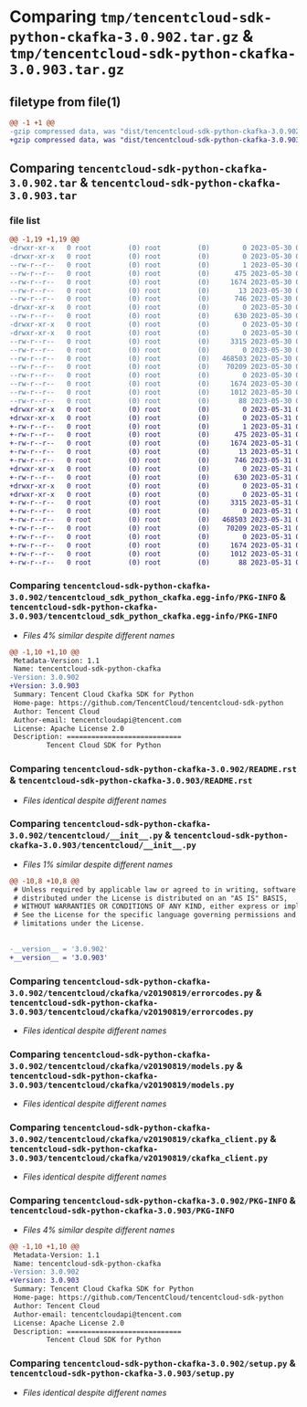 # Comparing `tmp/tencentcloud-sdk-python-ckafka-3.0.902.tar.gz` & `tmp/tencentcloud-sdk-python-ckafka-3.0.903.tar.gz`

## filetype from file(1)

```diff
@@ -1 +1 @@
-gzip compressed data, was "dist/tencentcloud-sdk-python-ckafka-3.0.902.tar", last modified: Tue May 30 00:18:59 2023, max compression
+gzip compressed data, was "dist/tencentcloud-sdk-python-ckafka-3.0.903.tar", last modified: Wed May 31 02:07:08 2023, max compression
```

## Comparing `tencentcloud-sdk-python-ckafka-3.0.902.tar` & `tencentcloud-sdk-python-ckafka-3.0.903.tar`

### file list

```diff
@@ -1,19 +1,19 @@
-drwxr-xr-x   0 root         (0) root         (0)        0 2023-05-30 00:18:59.000000 tencentcloud-sdk-python-ckafka-3.0.902/
-drwxr-xr-x   0 root         (0) root         (0)        0 2023-05-30 00:18:59.000000 tencentcloud-sdk-python-ckafka-3.0.902/tencentcloud_sdk_python_ckafka.egg-info/
--rw-r--r--   0 root         (0) root         (0)        1 2023-05-30 00:18:59.000000 tencentcloud-sdk-python-ckafka-3.0.902/tencentcloud_sdk_python_ckafka.egg-info/dependency_links.txt
--rw-r--r--   0 root         (0) root         (0)      475 2023-05-30 00:18:59.000000 tencentcloud-sdk-python-ckafka-3.0.902/tencentcloud_sdk_python_ckafka.egg-info/SOURCES.txt
--rw-r--r--   0 root         (0) root         (0)     1674 2023-05-30 00:18:59.000000 tencentcloud-sdk-python-ckafka-3.0.902/tencentcloud_sdk_python_ckafka.egg-info/PKG-INFO
--rw-r--r--   0 root         (0) root         (0)       13 2023-05-30 00:18:59.000000 tencentcloud-sdk-python-ckafka-3.0.902/tencentcloud_sdk_python_ckafka.egg-info/top_level.txt
--rw-r--r--   0 root         (0) root         (0)      746 2023-05-30 00:18:59.000000 tencentcloud-sdk-python-ckafka-3.0.902/README.rst
-drwxr-xr-x   0 root         (0) root         (0)        0 2023-05-30 00:18:59.000000 tencentcloud-sdk-python-ckafka-3.0.902/tencentcloud/
--rw-r--r--   0 root         (0) root         (0)      630 2023-05-30 00:18:59.000000 tencentcloud-sdk-python-ckafka-3.0.902/tencentcloud/__init__.py
-drwxr-xr-x   0 root         (0) root         (0)        0 2023-05-30 00:18:59.000000 tencentcloud-sdk-python-ckafka-3.0.902/tencentcloud/ckafka/
-drwxr-xr-x   0 root         (0) root         (0)        0 2023-05-30 00:18:59.000000 tencentcloud-sdk-python-ckafka-3.0.902/tencentcloud/ckafka/v20190819/
--rw-r--r--   0 root         (0) root         (0)     3315 2023-05-30 00:18:59.000000 tencentcloud-sdk-python-ckafka-3.0.902/tencentcloud/ckafka/v20190819/errorcodes.py
--rw-r--r--   0 root         (0) root         (0)        0 2023-05-30 00:18:59.000000 tencentcloud-sdk-python-ckafka-3.0.902/tencentcloud/ckafka/v20190819/__init__.py
--rw-r--r--   0 root         (0) root         (0)   468503 2023-05-30 00:18:59.000000 tencentcloud-sdk-python-ckafka-3.0.902/tencentcloud/ckafka/v20190819/models.py
--rw-r--r--   0 root         (0) root         (0)    70209 2023-05-30 00:18:59.000000 tencentcloud-sdk-python-ckafka-3.0.902/tencentcloud/ckafka/v20190819/ckafka_client.py
--rw-r--r--   0 root         (0) root         (0)        0 2023-05-30 00:18:59.000000 tencentcloud-sdk-python-ckafka-3.0.902/tencentcloud/ckafka/__init__.py
--rw-r--r--   0 root         (0) root         (0)     1674 2023-05-30 00:18:59.000000 tencentcloud-sdk-python-ckafka-3.0.902/PKG-INFO
--rw-r--r--   0 root         (0) root         (0)     1012 2023-05-30 00:18:59.000000 tencentcloud-sdk-python-ckafka-3.0.902/setup.py
--rw-r--r--   0 root         (0) root         (0)       88 2023-05-30 00:18:59.000000 tencentcloud-sdk-python-ckafka-3.0.902/setup.cfg
+drwxr-xr-x   0 root         (0) root         (0)        0 2023-05-31 02:07:08.000000 tencentcloud-sdk-python-ckafka-3.0.903/
+drwxr-xr-x   0 root         (0) root         (0)        0 2023-05-31 02:07:08.000000 tencentcloud-sdk-python-ckafka-3.0.903/tencentcloud_sdk_python_ckafka.egg-info/
+-rw-r--r--   0 root         (0) root         (0)        1 2023-05-31 02:07:08.000000 tencentcloud-sdk-python-ckafka-3.0.903/tencentcloud_sdk_python_ckafka.egg-info/dependency_links.txt
+-rw-r--r--   0 root         (0) root         (0)      475 2023-05-31 02:07:08.000000 tencentcloud-sdk-python-ckafka-3.0.903/tencentcloud_sdk_python_ckafka.egg-info/SOURCES.txt
+-rw-r--r--   0 root         (0) root         (0)     1674 2023-05-31 02:07:08.000000 tencentcloud-sdk-python-ckafka-3.0.903/tencentcloud_sdk_python_ckafka.egg-info/PKG-INFO
+-rw-r--r--   0 root         (0) root         (0)       13 2023-05-31 02:07:08.000000 tencentcloud-sdk-python-ckafka-3.0.903/tencentcloud_sdk_python_ckafka.egg-info/top_level.txt
+-rw-r--r--   0 root         (0) root         (0)      746 2023-05-31 02:07:08.000000 tencentcloud-sdk-python-ckafka-3.0.903/README.rst
+drwxr-xr-x   0 root         (0) root         (0)        0 2023-05-31 02:07:08.000000 tencentcloud-sdk-python-ckafka-3.0.903/tencentcloud/
+-rw-r--r--   0 root         (0) root         (0)      630 2023-05-31 02:07:08.000000 tencentcloud-sdk-python-ckafka-3.0.903/tencentcloud/__init__.py
+drwxr-xr-x   0 root         (0) root         (0)        0 2023-05-31 02:07:08.000000 tencentcloud-sdk-python-ckafka-3.0.903/tencentcloud/ckafka/
+drwxr-xr-x   0 root         (0) root         (0)        0 2023-05-31 02:07:08.000000 tencentcloud-sdk-python-ckafka-3.0.903/tencentcloud/ckafka/v20190819/
+-rw-r--r--   0 root         (0) root         (0)     3315 2023-05-31 02:07:08.000000 tencentcloud-sdk-python-ckafka-3.0.903/tencentcloud/ckafka/v20190819/errorcodes.py
+-rw-r--r--   0 root         (0) root         (0)        0 2023-05-31 02:07:08.000000 tencentcloud-sdk-python-ckafka-3.0.903/tencentcloud/ckafka/v20190819/__init__.py
+-rw-r--r--   0 root         (0) root         (0)   468503 2023-05-31 02:07:08.000000 tencentcloud-sdk-python-ckafka-3.0.903/tencentcloud/ckafka/v20190819/models.py
+-rw-r--r--   0 root         (0) root         (0)    70209 2023-05-31 02:07:08.000000 tencentcloud-sdk-python-ckafka-3.0.903/tencentcloud/ckafka/v20190819/ckafka_client.py
+-rw-r--r--   0 root         (0) root         (0)        0 2023-05-31 02:07:08.000000 tencentcloud-sdk-python-ckafka-3.0.903/tencentcloud/ckafka/__init__.py
+-rw-r--r--   0 root         (0) root         (0)     1674 2023-05-31 02:07:08.000000 tencentcloud-sdk-python-ckafka-3.0.903/PKG-INFO
+-rw-r--r--   0 root         (0) root         (0)     1012 2023-05-31 02:07:08.000000 tencentcloud-sdk-python-ckafka-3.0.903/setup.py
+-rw-r--r--   0 root         (0) root         (0)       88 2023-05-31 02:07:08.000000 tencentcloud-sdk-python-ckafka-3.0.903/setup.cfg
```

### Comparing `tencentcloud-sdk-python-ckafka-3.0.902/tencentcloud_sdk_python_ckafka.egg-info/PKG-INFO` & `tencentcloud-sdk-python-ckafka-3.0.903/tencentcloud_sdk_python_ckafka.egg-info/PKG-INFO`

 * *Files 4% similar despite different names*

```diff
@@ -1,10 +1,10 @@
 Metadata-Version: 1.1
 Name: tencentcloud-sdk-python-ckafka
-Version: 3.0.902
+Version: 3.0.903
 Summary: Tencent Cloud Ckafka SDK for Python
 Home-page: https://github.com/TencentCloud/tencentcloud-sdk-python
 Author: Tencent Cloud
 Author-email: tencentcloudapi@tencent.com
 License: Apache License 2.0
 Description: ============================
         Tencent Cloud SDK for Python
```

### Comparing `tencentcloud-sdk-python-ckafka-3.0.902/README.rst` & `tencentcloud-sdk-python-ckafka-3.0.903/README.rst`

 * *Files identical despite different names*

### Comparing `tencentcloud-sdk-python-ckafka-3.0.902/tencentcloud/__init__.py` & `tencentcloud-sdk-python-ckafka-3.0.903/tencentcloud/__init__.py`

 * *Files 1% similar despite different names*

```diff
@@ -10,8 +10,8 @@
 # Unless required by applicable law or agreed to in writing, software
 # distributed under the License is distributed on an "AS IS" BASIS,
 # WITHOUT WARRANTIES OR CONDITIONS OF ANY KIND, either express or implied.
 # See the License for the specific language governing permissions and
 # limitations under the License.
 
 
-__version__ = '3.0.902'
+__version__ = '3.0.903'
```

### Comparing `tencentcloud-sdk-python-ckafka-3.0.902/tencentcloud/ckafka/v20190819/errorcodes.py` & `tencentcloud-sdk-python-ckafka-3.0.903/tencentcloud/ckafka/v20190819/errorcodes.py`

 * *Files identical despite different names*

### Comparing `tencentcloud-sdk-python-ckafka-3.0.902/tencentcloud/ckafka/v20190819/models.py` & `tencentcloud-sdk-python-ckafka-3.0.903/tencentcloud/ckafka/v20190819/models.py`

 * *Files identical despite different names*

### Comparing `tencentcloud-sdk-python-ckafka-3.0.902/tencentcloud/ckafka/v20190819/ckafka_client.py` & `tencentcloud-sdk-python-ckafka-3.0.903/tencentcloud/ckafka/v20190819/ckafka_client.py`

 * *Files identical despite different names*

### Comparing `tencentcloud-sdk-python-ckafka-3.0.902/PKG-INFO` & `tencentcloud-sdk-python-ckafka-3.0.903/PKG-INFO`

 * *Files 4% similar despite different names*

```diff
@@ -1,10 +1,10 @@
 Metadata-Version: 1.1
 Name: tencentcloud-sdk-python-ckafka
-Version: 3.0.902
+Version: 3.0.903
 Summary: Tencent Cloud Ckafka SDK for Python
 Home-page: https://github.com/TencentCloud/tencentcloud-sdk-python
 Author: Tencent Cloud
 Author-email: tencentcloudapi@tencent.com
 License: Apache License 2.0
 Description: ============================
         Tencent Cloud SDK for Python
```

### Comparing `tencentcloud-sdk-python-ckafka-3.0.902/setup.py` & `tencentcloud-sdk-python-ckafka-3.0.903/setup.py`

 * *Files identical despite different names*

